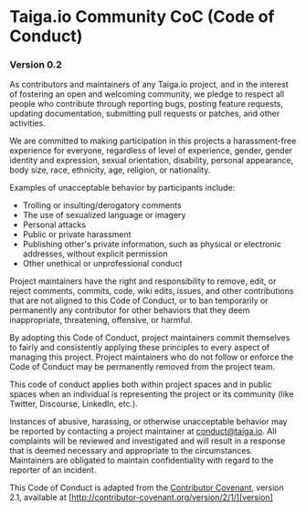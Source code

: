 # Taiga.io Community CoC (Code of Conduct)
### Version 0.2

As contributors and maintainers of any Taiga.io project, and in the interest of
fostering an open and welcoming community, we pledge to respect all people who
contribute through reporting bugs, posting feature requests, updating
documentation, submitting pull requests or patches, and other activities.

We are committed to making participation in this projects a harassment-free
experience for everyone, regardless of level of experience, gender, gender
identity and expression, sexual orientation, disability, personal appearance,
body size, race, ethnicity, age, religion, or nationality.

Examples of unacceptable behavior by participants include:

* Trolling or insulting/derogatory comments
* The use of sexualized language or imagery
* Personal attacks
* Public or private harassment
* Publishing other's private information, such as physical or electronic
  addresses, without explicit permission
* Other unethical or unprofessional conduct

Project maintainers have the right and responsibility to remove, edit, or
reject comments, commits, code, wiki edits, issues, and other contributions
that are not aligned to this Code of Conduct, or to ban temporarily or
permanently any contributor for other behaviors that they deem inappropriate,
threatening, offensive, or harmful.

By adopting this Code of Conduct, project maintainers commit themselves to
fairly and consistently applying these principles to every aspect of managing
this project. Project maintainers who do not follow or enforce the Code of
Conduct may be permanently removed from the project team.

This code of conduct applies both within project spaces and in public spaces
when an individual is representing the project or its community (like
Twitter, Discourse, LinkedIn, etc.).

Instances of abusive, harassing, or otherwise unacceptable behavior may be
reported by contacting a project maintainer at
[conduct@taiga.io](mailto:conduct@taiga.io). All complaints will be reviewed
and investigated and will result in a response that is deemed necessary and
appropriate to the circumstances. Maintainers are obligated to maintain
confidentiality with regard to the reporter of an incident.

This Code of Conduct is adapted from the [Contributor Covenant][homepage],
version 2.1, available at
[http://contributor-covenant.org/version/2/1/][version]

[homepage]: http://contributor-covenant.org
[version]: http://contributor-covenant.org/version/2/1/
